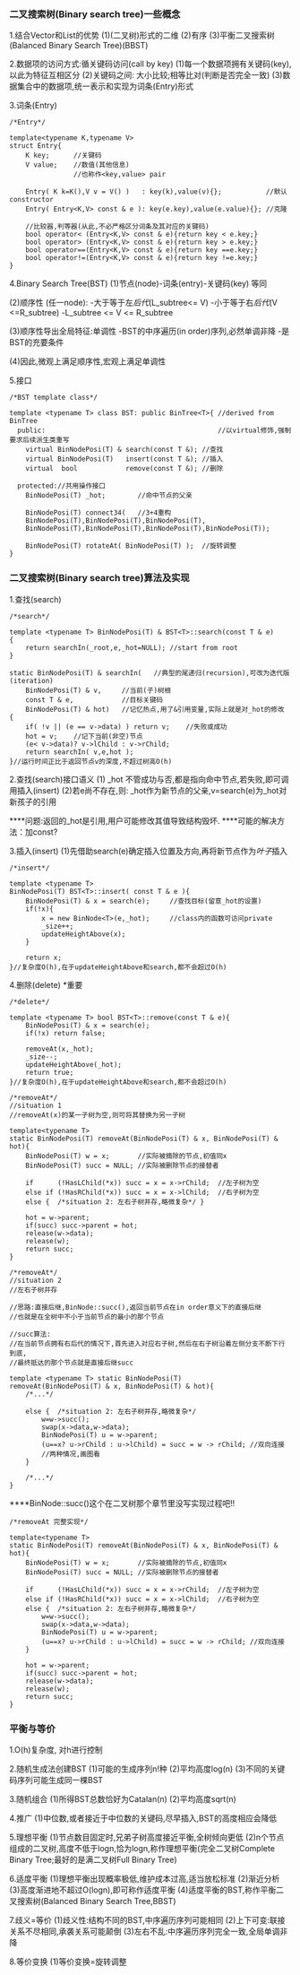 ### 二叉搜索树(Binary search tree)一些概念
1.结合Vector和List的优势
(1)(二叉树)形式的二维
(2)有序
(3)平衡二叉搜索树(Balanced Binary Search Tree)(BBST)

2.数据项的访问方式:循关键码访问(call by key)
(1)每一个数据项拥有关键码(key),以此为特征互相区分
(2)关键码之间: 大小比较;相等比对(判断是否完全一致)
(3)数据集合中的数据项,统一表示和实现为词条(Entry)形式

3.词条(Entry)

```
/*Entry*/

template<typename K,typename V> 
struct Entry{
	K key; 		//关键码
	V value;	//数值(其他信息)
				//也称作<key,value> pair
	
	Entry( K k=K(),V v = V() )   : key(k),value(v){};			//默认constructor
	Entry( Entry<K,V> const & e ): key(e.key),value(e.value){}; //克隆
	
	//比较器,判等器(从此,不必严格区分词条及其对应的关键码)
	bool operator< (Entry<K,V> const & e){return key < e.key;}
	bool operator> (Entry<K,V> const & e){return key > e.key;}
	bool operator==(Entry<K,V> const & e){return key ==e.key;}
	bool operator!=(Entry<K,V> const & e){return key !=e.key;}
}
```

4.Binary Search Tree(BST)
(1)节点(node)-词条(entry)-关键码(key) 等同

(2)顺序性 (任一node): 
-大于等于左*后代*(L_subtree<= V)
-小于等于右*后代*(V <=R_subtree)
-L_subtree <= V <= R_subtree

(3)顺序性导出全局特征:单调性
-BST的中序遍历(in order)序列,必然单调非降
-是BST的充要条件

(4)因此,微观上满足顺序性,宏观上满足单调性

5.接口

```
/*BST template class*/

template <typename T> class BST: public BinTree<T>{	//derived from BinTree
  public:											//以virtual修饰,强制要求后续派生类重写
	virtual BinNodePosi(T) & search(const T &);	//查找
	virtual BinNodePosi(T)   insert(const T &); //插入
	virtual  bool			 remove(const T &); //删除

  protected://共用操作接口
	BinNodePosi(T) _hot;  		//命中节点的父亲
	
	BinNodePosi(T) connect34(	//3+4重构
	BinNodePosi(T),BinNodePosi(T),BinNodePosi(T),
	BinNodePosi(T),BinNodePosi(T),BinNodePosi(T),BinNodePosi(T));
	
	BinNodePosi(T) rotateAt( BinNodePosi(T) );	//旋转调整
}
```

### 二叉搜索树(Binary search tree)算法及实现
1.查找(search)

```
/*search*/

template <typename T> BinNodePosi(T) & BST<T>::search(const T & e)
{
	return searchIn(_root,e,_hot=NULL);	//start from root
}

static BinNodePosi(T) & searchIn(	//典型的尾递归(recursion),可改为迭代版(iteration)
	BinNodePosi(T) & v,		//当前(子)树根
	const T & e,			//目标关键码
	BinNodePosi(T) & hot)	//记忆热点,用了&引用变量,实际上就是对_hot的修改
{
	if( !v || (e == v->data) ) return v;	//失败或成功
	hot = v;	//记下当前(非空)节点
	(e< v->data)? v->lChild : v->rChild;
	return searchIn( v,e,hot );
}//运行时间正比于返回节点v的深度,不超过树高O(h)
```

2.查找(search)接口语义
(1) _hot 不管成功与否,都是指向命中节点,若失败,即可调用插入(insert)
(2)若e尚不存在,则: _hot作为新节点的父亲,v=search(e)为_hot对新孩子的引用

****问题:返回的_hot是引用,用户可能修改其值导致结构毁坏.
****可能的解决方法：加const?

3.插入(insert)
(1)先借助search(e)确定插入位置及方向,再将新节点作为*叶子*插入

```
/*insert*/

template <typename T>
BinNodePosi(T) BST<T>::insert( const T & e ){
	BinNodePosi(T) & x = search(e);		//查找目标(留意_hot的设置)
	if(!x){
		x = new BinNode<T>(e,_hot);		//class内的函数可访问private
		_size++;
		updateHeightAbove(x);
	}
	
	return x;
}//复杂度O(h),在于updateHeightAbove和search,都不会超过O(h)
```

4.删除(delete)
*重要

```
/*delete*/

template <typename T> bool BST<T>::remove(const T & e){
	BinNodePosi(T) & x = search(e);
	if(!x) return false;
	
	removeAt(x,_hot);
	_size--;
	updateHeightAbove(_hot);
	return true;
}//复杂度O(h),在于updateHeightAbove和search,都不会超过O(h)
```

```
/*removeAt*/
//situation 1
//removeAt(x)的某一子树为空,则可将其替换为另一子树

template<typename T> 
static BinNodePosi(T) removeAt(BinNodePosi(T) & x, BinNodePosi(T) & hot){
	BinNodePosi(T) w = x;		//实际被摘除的节点,初值同x
	BinNodePosi(T) succ = NULL;	//实际被删除节点的接替者

	if		(!HasLChild(*x)) succ = x = x->rChild;	//左子树为空
	else if (!HasRChild(*x)) succ = x = x->lChild;	//右子树为空
	else {	/*situation 2: 左右子树并存,略微复杂*/ }
	
	hot = w->parent;
	if(succ) succ->parent = hot;
	release(w->data);
	release(w);
	return succ;
}
```

```
/*removeAt*/
//situation 2
//左右子树并存

//思路:直接后继,BinNode::succ(),返回当前节点在in order意义下的直接后继
//也就是在全树中不小于当前节点的最小的那个节点

//succ算法:
//在当前节点拥有右后代的情况下,首先进入对应右子树,然后在右子树沿着左侧分支不断下行到底,
//最终抵达的那个节点就是直接后继succ

template <typename T> static BinNodePosi(T)
removeAt(BinNodePosi(T) & x, BinNodePosi(T) & hot){
	/*...*/
	
	else {	/*situation 2: 左右子树并存,略微复杂*/ 
		w=w->succ();
		swap(x->data,w->data);
		BinNodePosi(T) u = w->parent;
		(u==x? u->rChild : u->lChild) = succ = w -> rChild;	//双向连接
		//两种情况,画图看
	}
	
	/*...*/
}
```

****BinNode::succ()这个在二叉树那个章节里没写实现过程吧!!

```
/*removeAt 完整实现*/

template<typename T> 
static BinNodePosi(T) removeAt(BinNodePosi(T) & x, BinNodePosi(T) & hot){
	BinNodePosi(T) w = x;		//实际被摘除的节点,初值同x
	BinNodePosi(T) succ = NULL;	//实际被删除节点的接替者

	if		(!HasLChild(*x)) succ = x = x->rChild;	//左子树为空
	else if (!HasRChild(*x)) succ = x = x->lChild;	//右子树为空
	else {	/*situation 2: 左右子树并存,略微复杂*/
		w=w->succ();
		swap(x->data,w->data);
		BinNodePosi(T) u = w->parent;
		(u==x? u->rChild : u->lChild) = succ = w -> rChild;	//双向连接
	}
	
	hot = w->parent;
	if(succ) succ->parent = hot;
	release(w->data);
	release(w);
	return succ;
}
```

### 平衡与等价
1.O(h)复杂度, 对h进行控制

2.随机生成法创建BST
(1)可能的生成序列n!种
(2)平均高度log(n)
(3)不同的关键码序列可能生成同一棵BST

3.随机组合
(1)所得BST总数恰好为Catalan(n)
(2)平均高度sqrt(n)

4.推广
(1)中位数,或者接近于中位数的关键码,尽早插入,BST的高度相应会降低

5.理想平衡
(1)节点数目固定时,兄弟子树高度接近平衡,全树倾向更低
(2)n个节点组成的二叉树,高度不低于logn,恰为logn,称作理想平衡(完全二叉树Complete Binary Tree;最好的是满二叉树Full Binary Tree)

6.适度平衡
(1)理想平衡出现概率极低,维护成本过高,适当放松标准
(2)渐近分析
(3)高度渐进地不超过O(logn),即可称作适度平衡
(4)适度平衡的BST,称作平衡二叉搜索树(Balanced Binary Search Tree,BBST)

7.歧义=等价
(1)歧义性:结构不同的BST,中序遍历序列可能相同
(2)上下可变:联接关系不尽相同,承袭关系可能颠倒
(3)左右不乱:中序遍历序列完全一致,全局单调非降

8.等价变换
(1)等价变换=旋转调整


